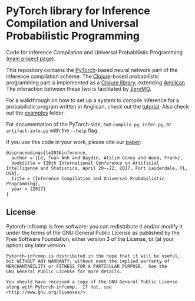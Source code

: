 # PyTorch library for Inference Compilation and Universal Probabilistic Programming

Code for Inference Compilation and Universal Probabilistic Programming ([main project page][project-page-link]).

This repository contains the [PyTorch](http://pytorch.org/)-based neural network part of the inference compilation scheme. The [Clojure](https://clojure.org/)-based probabilistic programming part is implemented as a [Clojure library][anglican-csis-repo-link], extending [Anglican](http://www.robots.ox.ac.uk/~fwood/anglican/). The interaction between these two is facilitated by [ZeroMQ](http://zeromq.org/).

For a walkthrough on how to set up a system to compile inference for a probabilistic program written in Anglican, check out the [tutorial](TUTORIAL.md). Also check out the [examples][examples-link] folder.

For documentation of the PyTorch side, run `compile.py`, `infer.py`, or `artifact-info.py` with the `--help` flag.

If you use this code in your work, please cite our [paper][paper-link]:
```
@inproceedings{le2016inference,
  author = {Le, Tuan Anh and Baydin, Atılım Güneş and Wood, Frank},
  booktitle = {20th International Conference on Artificial Intelligence and Statistics, April 20--22, 2017, Fort Lauderdale, FL, USA},
  title = {Inference Compilation and Universal Probabilistic Programming},
  year = {2017}
}
```

## License

Pytorch-infcomp is free software: you can redistribute it and/or modify
    it under the terms of the GNU General Public License as published by
    the Free Software Foundation, either version 3 of the License, or
    (at your option) any later version.

    Pytorch-infcomp is distributed in the hope that it will be useful,
    but WITHOUT ANY WARRANTY; without even the implied warranty of
    MERCHANTABILITY or FITNESS FOR A PARTICULAR PURPOSE.  See the
    GNU General Public License for more details.

    You should have received a copy of the GNU General Public License
    along with Pytorch-infcomp.  If not, see <http://www.gnu.org/licenses/>.    
    
[project-page-link]: http://tuananhle.co.uk/compiled-inference
[anglican-csis-repo-link]: https://github.com/probprog/anglican-inference-compilation
[paper-link]: https://arxiv.org/abs/1610.09900
[examples-link]: https://github.com/probprog/torch-inference-compilation/tree/master/examples
